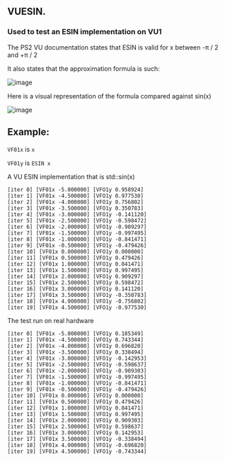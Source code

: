 ## VUESIN.
### Used to test an ESIN implementation on VU1

The PS2 VU documentation states that ESIN is valid for x between -π / 2 and +π / 2

It also states that the approximation formula is such:

![image](https://user-images.githubusercontent.com/29295048/131409447-bc123a7b-47f5-40b1-9cdb-f2877ea10f5e.png)

Here is a visual representation of the formula compared against sin(x)

![image](https://user-images.githubusercontent.com/29295048/131409664-6658ae20-5368-4b8e-a2e9-9f8e94b0653f.png)


## Example:

`VF01x` is `x`

`VF01y` is `ESIN x`

A VU ESIN implementation that is std::sin(x)
```
[iter 0] [VF01x -5.000000] [VFO1y 0.958924]
[iter 1] [VF01x -4.500000] [VFO1y 0.977530]
[iter 2] [VF01x -4.000000] [VFO1y 0.756802]
[iter 3] [VF01x -3.500000] [VFO1y 0.350783]
[iter 4] [VF01x -3.000000] [VFO1y -0.141120]
[iter 5] [VF01x -2.500000] [VFO1y -0.598472]
[iter 6] [VF01x -2.000000] [VFO1y -0.909297]
[iter 7] [VF01x -1.500000] [VFO1y -0.997495]
[iter 8] [VF01x -1.000000] [VFO1y -0.841471]
[iter 9] [VF01x -0.500000] [VFO1y -0.479426]
[iter 10] [VF01x 0.000000] [VFO1y 0.000000]
[iter 11] [VF01x 0.500000] [VFO1y 0.479426]
[iter 12] [VF01x 1.000000] [VFO1y 0.841471]
[iter 13] [VF01x 1.500000] [VFO1y 0.997495]
[iter 14] [VF01x 2.000000] [VFO1y 0.909297]
[iter 15] [VF01x 2.500000] [VFO1y 0.598472]
[iter 16] [VF01x 3.000000] [VFO1y 0.141120]
[iter 17] [VF01x 3.500000] [VFO1y -0.350783]
[iter 18] [VF01x 4.000000] [VFO1y -0.756802]
[iter 19] [VF01x 4.500000] [VFO1y -0.977530]
```

The test run on real hardware

```
[iter 0] [VF01x -5.000000] [VFO1y 0.185349]
[iter 1] [VF01x -4.500000] [VFO1y 0.743344]
[iter 2] [VF01x -4.000000] [VFO1y 0.696820]
[iter 3] [VF01x -3.500000] [VFO1y 0.338494]
[iter 4] [VF01x -3.000000] [VFO1y -0.142953]
[iter 5] [VF01x -2.500000] [VFO1y -0.598637]
[iter 6] [VF01x -2.000000] [VFO1y -0.909303]
[iter 7] [VF01x -1.500000] [VFO1y -0.997495]
[iter 8] [VF01x -1.000000] [VFO1y -0.841471]
[iter 9] [VF01x -0.500000] [VFO1y -0.479426]
[iter 10] [VF01x 0.000000] [VFO1y 0.000000]
[iter 11] [VF01x 0.500000] [VFO1y 0.479426]
[iter 12] [VF01x 1.000000] [VFO1y 0.841471]
[iter 13] [VF01x 1.500000] [VFO1y 0.997495]
[iter 14] [VF01x 2.000000] [VFO1y 0.909303]
[iter 15] [VF01x 2.500000] [VFO1y 0.598637]
[iter 16] [VF01x 3.000000] [VFO1y 0.142953]
[iter 17] [VF01x 3.500000] [VFO1y -0.338494]
[iter 18] [VF01x 4.000000] [VFO1y -0.696820]
[iter 19] [VF01x 4.500000] [VFO1y -0.743344]
```
